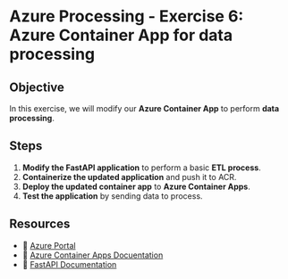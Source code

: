 # Azure Processing - Exercise 6: Azure Container App for data processing

## **Objective**  

In this exercise, we will modify our **Azure Container App** to perform **data processing**.  

## **Steps**  

1. **Modify the FastAPI application** to perform a basic **ETL process**.  
2. **Containerize the updated application** and push it to ACR.  
3. **Deploy the updated container app** to **Azure Container Apps**.  
4. **Test the application** by sending data to process.  

## **Resources**  

- 📌 [Azure Portal](https://portal.azure.com)  
- 📖 [Azure Container Apps Docuentation](https://learn.microsoft.com/en-us/azure/container-apps)  
- 📖 [FastAPI Documentation](https://fastapi.tiangolo.com/)  
